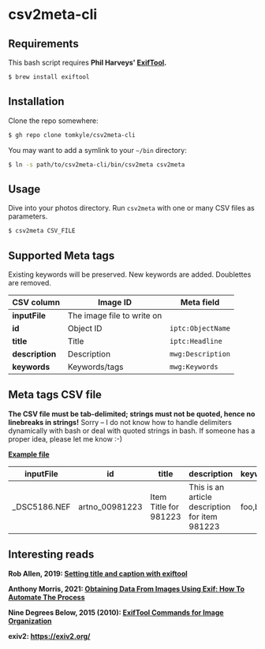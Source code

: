 # csv2meta-cli

## Requirements

This bash script requires **Phil Harveys' [ExifTool](https://github.com/exiftool/exiftool).** 

```bash
$ brew install exiftool
```

## Installation

Clone the repo somewhere:

```bash
$ gh repo clone tomkyle/csv2meta-cli
```

You may want to add a symlink to your `~/bin` directory:

```bash
$ ln -s path/to/csv2meta-cli/bin/csv2meta csv2meta
```

## Usage

Dive into your photos directory. Run `csv2meta` with one or many CSV files as parameters.

```bash
$ csv2meta CSV_FILE 
```

## Supported Meta tags

Existing keywords will be preserved. New keywords are added. Doublettes are removed.

| CSV column      | Image ID                   | Meta field        |
| --------------- | -------------------------- | ----------------- |
| **inputFile**   | The image file to write on |                   |
| **id**          | Object ID                  | `iptc:ObjectName` |
| **title**       | Title                      | `iptc:Headline`   |
| **description** | Description                | `mwg:Description` |
| **keywords**    | Keywords/tags              | `mwg:Keywords`    |

## Meta tags CSV file

**The CSV file must be tab-delimited; strings must not be quoted, hence no linebreaks in strings!** Sorry – I do not know how to handle delimiters dynamically with bash or deal with quoted strings in bash. If someone has a proper idea, please let me know :-)

**[Example file](./examples/example.csv)** 

| inputFile    | id             | title                 | description                                    | keywords |
| ------------ | -------------- | --------------------- | ---------------------------------------------- | -------- |
| _DSC5186.NEF | artno_00981223 | Item Title for 981223 | This is an article description for item 981223 | foo,bar  |


## Interesting reads

**Rob Allen, 2019: [Setting title and caption with exiftool](https://akrabat.com/setting-title-and-caption-with-exiftool/)**

**Anthony Morris, 2021: [Obtaining Data From Images Using Exif: How To Automate The Process](https://hackernoon.com/obtaining-data-from-images-using-exif-how-to-automate-the-process-fzr33w3)**

**Nine Degrees Below, 2015 (2010): [ExifTool Commands for Image Organization](https://ninedegreesbelow.com/photography/exiftool-commands.html)**

**exiv2: https://exiv2.org/**

